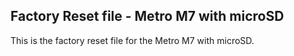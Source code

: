 ## Factory Reset file - Metro M7 with microSD

This is the factory reset file for the Metro M7 with microSD.